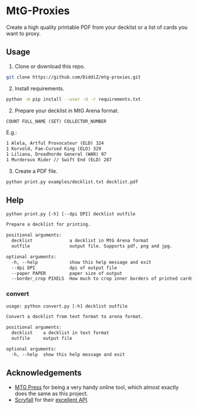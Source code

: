 # MtG-Proxies

Create a high quality printable PDF from your decklist or a list of cards you want to proxy.

## Usage

1. Clone or download this repo.

```bash
git clone https://github.com/DiddiZ/mtg-proxies.git
```

2. Install requirements.

```bash
python -m pip install --user -U -r requirements.txt
```

2. Prepare your decklist in MtG Arena format.

```txt
COUNT FULL_NAME (SET) COLLECTOR_NUMBER
```

E.g.:

```txt
1 Alela, Artful Provocateur (ELD) 324
1 Korvold, Fae-Cursed King (ELD) 329
1 Liliana, Dreadhorde General (WAR) 97
1 Murderous Rider // Swift End (ELD) 287
```

3. Create a PDF file.

```bash
python print.py examples/decklist.txt decklist.pdf
```

## Help


```txt
python print.py [-h] [--dpi DPI] decklist outfile

Prepare a decklist for printing.

positional arguments:
  decklist              a decklist in MtG Arena format
  outfile               output file. Supports pdf, png and jpg.

optional arguments:
  -h, --help            show this help message and exit
  --dpi DPI             dpi of output file
  --paper PAPER         paper size of output
  --border_crop PIXELS  How much to crop inner borders of printed cards
```

### convert

```txt
usage: python convert.py [-h] decklist outfile

Convert a decklist from text format to arena format.

positional arguments:
  decklist    a decklist in text format
  outfile     output file

optional arguments:
  -h, --help  show this help message and exit
```

## Acknowledgements

* [MTG Press](http://www.mtgpress.net/) for being a very handy online tool, which almost exactly does the same as this project.
* [Scryfall](https://scryfall.com/) for their [excellent API](https://scryfall.com/docs/api).

